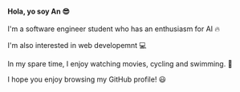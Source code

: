 #### Hola, yo soy An 😎 

I'm a software engineer student who has an enthusiasm for AI 🔥

I'm also interested in web developemnt 💻

In my spare time, I enjoy watching movies, cycling and swimming. 🚴

I hope you enjoy browsing my GitHub profile! 😃
